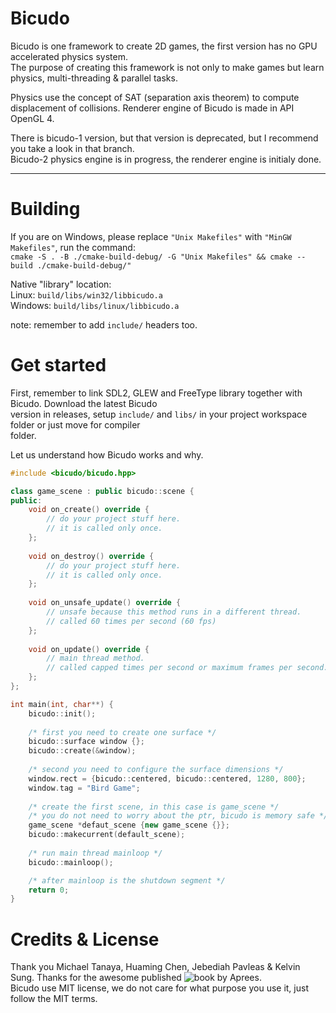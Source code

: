 # Bicudo

Bicudo is one framework to create 2D games, the first version has no GPU accelerated physics system.    
The purpose of creating this framework is not only to make games but learn physics, multi-threading & parallel tasks.

Physics use the concept of SAT (separation axis theorem) to compute displacement of collisions.
Renderer engine of Bicudo is made in API OpenGL 4.

There is bicudo-1 version, but that version is deprecated, but I recommend you take a look in that branch.  
Bicudo-2 physics engine is in progress, the renderer engine is initialy done.

---

# Building

If you are on Windows, please replace `"Unix Makefiles"` with `"MinGW Makefiles"`, run the command:  
`cmake -S . -B ./cmake-build-debug/ -G "Unix Makefiles" && cmake --build ./cmake-build-debug/"`

Native "library" location:  
Linux: `build/libs/win32/libbicudo.a`  
Windows: `build/libs/linux/libbicudo.a`

note: remember to add `include/` headers too.

# Get started

First, remember to link SDL2, GLEW and FreeType library together with Bicudo. Download the latest Bicudo  
version in releases, setup `include/` and `libs/` in your project workspace folder or just move for compiler  
folder.

Let us understand how Bicudo works and why.
```c++
#include <bicudo/bicudo.hpp>

class game_scene : public bicudo::scene {
public:
    void on_create() override {
        // do your project stuff here.
        // it is called only once.
    };
    
    void on_destroy() override {
        // do your project stuff here.
        // it is called only once.
    };
    
    void on_unsafe_update() override {
        // unsafe because this method runs in a different thread.
        // called 60 times per second (60 fps)
    };
    
    void on_update() override {
        // main thread method.
        // called capped times per second or maximum frames per second.
    };
};

int main(int, char**) {
    bicudo::init();
    
    /* first you need to create one surface */
    bicudo::surface window {};
    bicudo::create(&window);
    
    /* second you need to configure the surface dimensions */
    window.rect = {bicudo::centered, bicudo::centered, 1280, 800};
    window.tag = "Bird Game";
    
    /* create the first scene, in this case is game_scene */
    /* you do not need to worry about the ptr, bicudo is memory safe */
    game_scene *defaut_scene {new game_scene {}};
    bicudo::makecurrent(default_scene);
    
    /* run main thread mainloop */
    bicudo::mainloop();

    /* after mainloop is the shutdown segment */
    return 0;
}
```

# Credits & License

Thank you Michael Tanaya, Huaming Chen, Jebediah Pavleas & Kelvin Sung. Thanks for the awesome published ![book](https://www.amazon.com.br/Building-Game-Physics-Engine-JavaScript/dp/1484225821) by Aprees.  
Bicudo use MIT license, we do not care for what purpose you use it, just follow the MIT terms.
